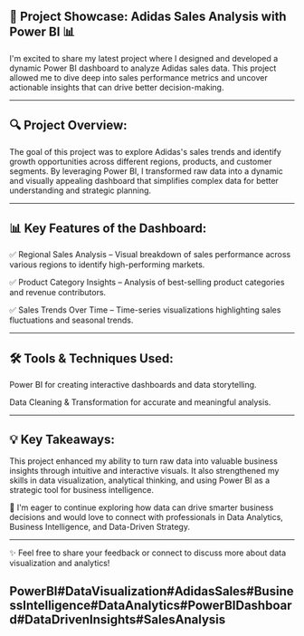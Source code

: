 ## 🚀 Project Showcase: Adidas Sales Analysis with Power BI 📊
I'm excited to share my latest project where I designed and developed a dynamic Power BI dashboard to analyze Adidas sales data. This project allowed me to dive deep into sales performance metrics and uncover actionable insights that can drive better decision-making.

---

## 🔍 Project Overview:
 The goal of this project was to explore Adidas's sales trends and identify growth opportunities across different regions, products, and customer segments. By leveraging Power BI, I transformed raw data into a dynamic and visually appealing dashboard that simplifies complex data for better understanding and strategic planning.

--- 

## 📊 Key Features of the Dashboard:

 ✅ Regional Sales Analysis – Visual breakdown of sales performance across various regions to identify high-performing markets.
 
 ✅ Product Category Insights – Analysis of best-selling product categories and revenue contributors.
 
 ✅ Sales Trends Over Time – Time-series visualizations highlighting sales fluctuations and seasonal trends.

 ---

## 🛠 Tools & Techniques Used:

Power BI for creating interactive dashboards and data storytelling.

Data Cleaning & Transformation for accurate and meaningful analysis.

---

## 💡 Key Takeaways:
 This project enhanced my ability to turn raw data into valuable business insights through intuitive and interactive visuals. It also strengthened my skills in data visualization, analytical thinking, and using Power BI as a strategic tool for business intelligence.
 
🔗 I'm eager to continue exploring how data can drive smarter business decisions and would love to connect with professionals in Data Analytics, Business Intelligence, and Data-Driven Strategy.

---

✨ Feel free to share your feedback or connect to discuss more about data visualization and analytics!

## PowerBI#DataVisualization#AdidasSales#BusinessIntelligence#DataAnalytics#PowerBIDashboard#DataDrivenInsights#SalesAnalysis
